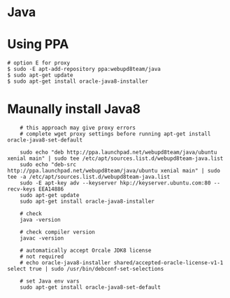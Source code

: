# Java

# Using PPA

    # option E for proxy
    $ sudo -E apt-add-repository ppa:webupd8team/java
    $ sudo apt-get update
    $ sudo apt-get install oracle-java8-installer

# Maunally install Java8

        
        # this approach may give proxy errors
        # complete wget proxy settings before running apt-get install oracle-java8-set-default
        
        sudo echo "deb http://ppa.launchpad.net/webupd8team/java/ubuntu xenial main" | sudo tee /etc/apt/sources.list.d/webupd8team-java.list
        sudo echo "deb-src http://ppa.launchpad.net/webupd8team/java/ubuntu xenial main" | sudo tee -a /etc/apt/sources.list.d/webupd8team-java.list
        sudo -E apt-key adv --keyserver hkp://keyserver.ubuntu.com:80 --recv-keys EEA14886
        sudo apt-get update
        sudo apt-get install oracle-java8-installer

        # check
        java -version

        # check compiler version
        javac -version

        # automatically accept Orcale JDK8 license
        # not required
        # echo oracle-java8-installer shared/accepted-oracle-license-v1-1 select true | sudo /usr/bin/debconf-set-selections

        # set Java env vars
        sudo apt-get install oracle-java8-set-default



